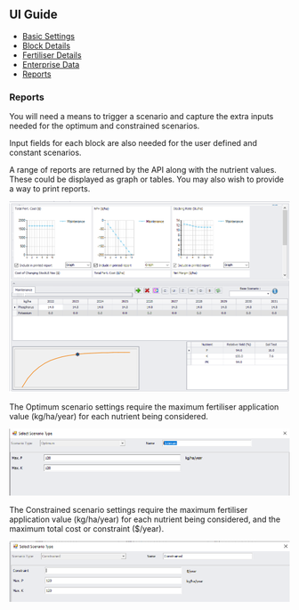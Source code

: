 <div class="col-2">
<h2>UI Guide</h2>
    <ul class="sub-menu">
        <li class="menu-item"><a href="UIstart">Basic Settings</a></li>
        <li class="menu-item"><a href="Blocks">Block Details</a></li>
        <li class="menu-item"><a href="Fertiliser">Fertiliser Details</a></li>
       <li class="menu-item"><a href="Enterprise">Enterprise Data</a></li>
       <li class="menu-item"><a href="Reports">Reports</a></li>
    </ul>
</div>
<div class="col-8">      
    <h3>Reports</h3>
    <p>You will need a means to trigger a scenario and capture the extra inputs needed for the optimum and constrained scenarios.</p>
<p>Input fields for each block are also needed for the user defined and constant scenarios.</p>
<p>A range of reports are returned by the API along with the nutrient values. These could be displayed as graph or tables. You may also wish to provide a way to print reports.</p>
    <img src="images/outputs.png" alt="Outputs">
    <p>The Optimum scenario settings require the maximum fertiliser application value (kg/ha/year) for each nutrient being considered.</p>
    <img src="images/optscenariosettings.png" alt="Optimum">
    <p>The Constrained scenario settings require the maximum fertiliser application value (kg/ha/year) for each nutrient being considered, and the maximum total cost or constraint ($/year).</p>
    <img src="images/constscenariosettings.png" alt="Constrained">
</div>
